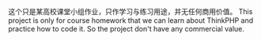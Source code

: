 这个只是某高校课堂小组作业，只作学习与练习用途，并无任何商用价值。
This project is only for course homework that we can learn about ThinkPHP and practice how to code it. So the project don't have any commercial value.
